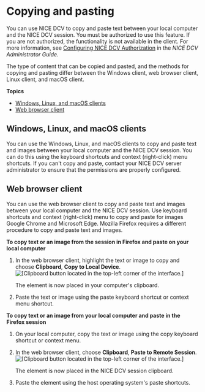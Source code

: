 # Copying and pasting<a name="using-copy-paste"></a>

You can use NICE DCV to copy and paste text between your local computer and the NICE DCV session\. You must be authorized to use this feature\. If you are not authorized, the functionality is not available in the client\. For more information, see [Configuring NICE DCV Authorization](https://docs.aws.amazon.com/dcv/latest/adminguide/security-authorization.html) in the *NICE DCV Administrator Guide*\.

The type of content that can be copied and pasted, and the methods for copying and pasting differ between the Windows client, web browser client, Linux client, and macOS client\.

**Topics**
+ [Windows, Linux, and macOS clients](#using-copy-paste-windows-linux)
+ [Web browser client](#using-copy-paste-browser)

## Windows, Linux, and macOS clients<a name="using-copy-paste-windows-linux"></a>

You can use the Windows, Linux, and macOS clients to copy and paste text and images between your local computer and the NICE DCV session\. You can do this using the keyboard shortcuts and context \(right\-click\) menu shortcuts\. If you can't copy and paste, contact your NICE DCV server administrator to ensure that the permissions are properly configured\.

## Web browser client<a name="using-copy-paste-browser"></a>

You can use the web browser client to copy and paste text and images between your local computer and the NICE DCV session\. Use keyboard shortcuts and context \(right\-click\) menu to copy and paste for images Google Chrome and Microsoft Edge\. Mozilla Firefox requires a different procedure to copy and paste text and images\.

**To copy text or an image from the session in Firefox and paste on your local computer**

1. In the web browser client, highlight the text or image to copy and choose **Clipboard**, **Copy to Local Device**\.  
![\[Clipboard button located in the top-left corner of the interface.\]](http://docs.aws.amazon.com/dcv/latest/userguide/images/copy.png)

   The element is now placed in your computer's clipboard\.

1. Paste the text or image using the paste keyboard shortcut or context menu shortcut\.

**To copy text or an image from your local computer and paste in the Firefox session**

1. On your local computer, copy the text or image using the copy keyboard shortcut or context menu\.

1. In the web browser client, choose **Clipboard**, **Paste to Remote Session**\.  
![\[Clipboard button located in the top-left corner of the interface.\]](http://docs.aws.amazon.com/dcv/latest/userguide/images/paste.png)

   The element is now placed in the NICE DCV session clipboard\.

1. Paste the element using the host operating system's paste shortcuts\.